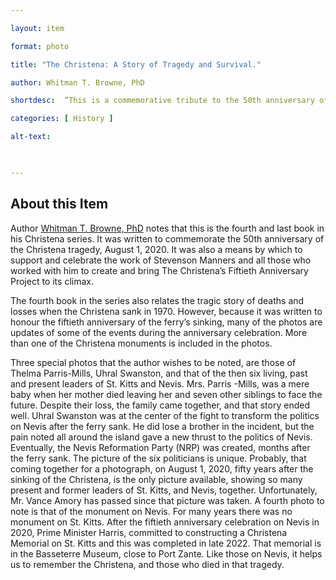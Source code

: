 ```yaml
---

layout: item 

format: photo 

title: "The Christena: A Story of Tragedy and Survival."

author: Whitman T. Browne, PhD

shortdesc:  “This is a commemorative tribute to the 50th anniversary of the Christena tragedy, showcasing personal stories, new photos, and the lasting impact on St. Kitts and Nevis.”

categories: [ History ] 

alt-text:  

 

---
```


## About this Item 

Author <a href="https://cfbcworks.github.io/Independence40SKN/people/SKN40_A5.html">Whitman T. Browne, PhD</a> notes that this is the fourth and last book in his Christena series.  It was written to commemorate the 50th anniversary of the Christena tragedy, August 1, 2020.  It was also a means by which to support and celebrate the work of Stevenson Manners and all those who worked with him to create and bring The Christena’s Fiftieth Anniversary Project to its climax.

The fourth book in the series also relates the tragic story of deaths and losses when the Christena sank in 1970.  However, because it was written to honour the fiftieth anniversary of the ferry’s sinking, many of the photos are updates of some of the events during the anniversary celebration.  More than one of the Christena monuments is included in the photos.

Three special photos that the author wishes to be noted, are those of Thelma Parris-Mills, Uhral Swanston, and that of the then six living, past and present leaders of St. Kitts and Nevis.  Mrs. Parris -Mills, was a mere baby when her mother died leaving her and seven other siblings to face the future.  Despite their loss, the family came together, and that story ended well.  Uhral Swanston was at the center of the fight to transform the politics on Nevis after the ferry sank.  He did lose a brother in the incident, but the pain noted all around the island gave a new thrust to the politics of Nevis.  Eventually, the Nevis Reformation Party (NRP) was created, months after the ferry sank.  The picture of the six politicians is unique.  Probably, that coming together for a photograph, on August 1, 2020, fifty years after the sinking of the Christena, is the only picture available, showing so many present and former leaders of St. Kitts, and Nevis, together.  Unfortunately, Mr. Vance Amory has passed since that picture was taken.  A fourth photo to note is that of the monument on Nevis.  For many years there was no monument on St. Kitts.  After the fiftieth anniversary celebration on Nevis in 2020, Prime Minister Harris, committed to constructing a Christena Memorial on St. Kitts and this was completed in late 2022.  That memorial is in the Basseterre Museum, close to Port Zante.  Like those on Nevis, it helps us to remember the Christena, and those who died in that tragedy.
